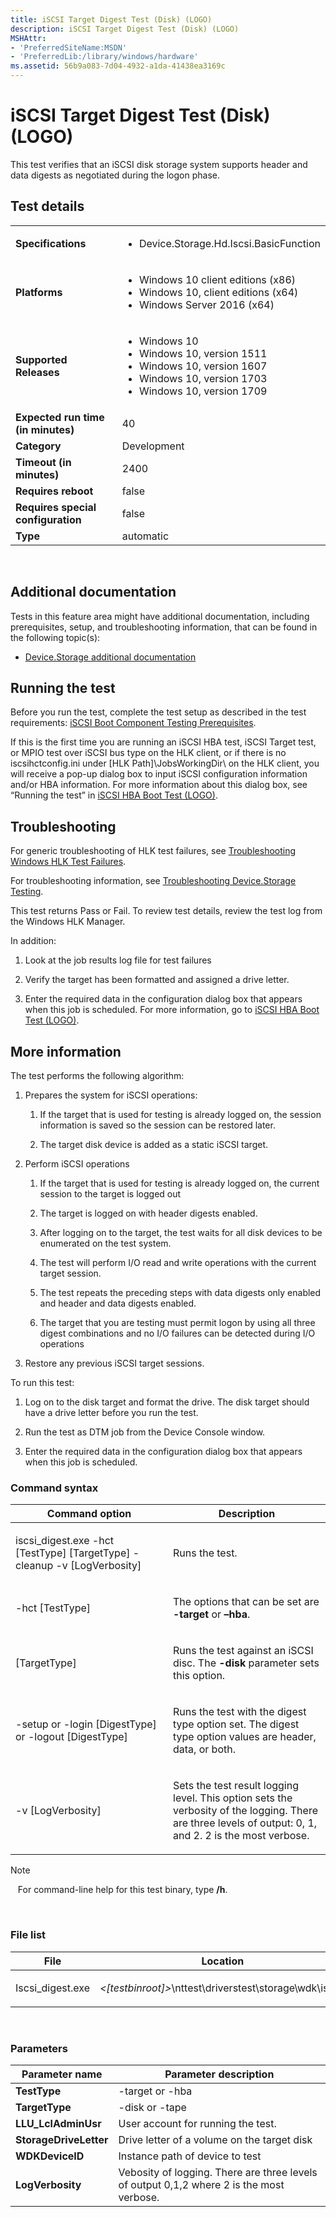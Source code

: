 ```yaml
---
title: iSCSI Target Digest Test (Disk) (LOGO)
description: iSCSI Target Digest Test (Disk) (LOGO)
MSHAttr:
- 'PreferredSiteName:MSDN'
- 'PreferredLib:/library/windows/hardware'
ms.assetid: 56b9a083-7d04-4932-a1da-41438ea3169c
---
```


# <span id="p_hlk_test.d6c3fba5-ba8b-42d4-802f-893d9ece70ca"></span>iSCSI Target Digest Test (Disk) (LOGO)


This test verifies that an iSCSI disk storage system supports header and data digests as negotiated during the logon phase.

## Test details
|||
|---|---|
| **Specifications**  | <ul><li>Device.Storage.Hd.Iscsi.BasicFunction</li></ul> |  
| **Platforms**   | <ul><li>Windows 10 client editions (x86)</li><li>Windows 10, client editions (x64)</li><li>Windows Server 2016 (x64)</li></ul> |
| **Supported Releases** | <ul><li>Windows 10</li><li>Windows 10, version 1511</li><li>Windows 10, version 1607</li><li>Windows 10, version 1703</li><li>Windows 10, version 1709</li></ul> |
|**Expected run time (in minutes)**| 40 |
|**Category**| Development |
|**Timeout (in minutes)**| 2400 |
|**Requires reboot**| false |
|**Requires special configuration**| false |
|**Type**| automatic |

 

## <span id="Additional_documentation"></span><span id="additional_documentation"></span><span id="ADDITIONAL_DOCUMENTATION"></span>Additional documentation


Tests in this feature area might have additional documentation, including prerequisites, setup, and troubleshooting information, that can be found in the following topic(s):

-   [Device.Storage additional documentation](device-storage-additional-documentation.md)

## <span id="Running_the_test"></span><span id="running_the_test"></span><span id="RUNNING_THE_TEST"></span>Running the test


Before you run the test, complete the test setup as described in the test requirements: [iSCSI Boot Component Testing Prerequisites](iscsi-boot-component-testing-prerequisites.md).

If this is the first time you are running an iSCSI HBA test, iSCSI Target test, or MPIO test over iSCSI bus type on the HLK client, or if there is no iscsihctconfig.ini under \[HLK Path\]\\JobsWorkingDir\\ on the HLK client, you will receive a pop-up dialog box to input iSCSI configuration information and/or HBA information. For more information about this dialog box, see “Running the test” in [iSCSI HBA Boot Test (LOGO)](ca7ad4d0-6950-4e2d-bdfe-b80c7873ba90.md).

## <span id="Troubleshooting"></span><span id="troubleshooting"></span><span id="TROUBLESHOOTING"></span>Troubleshooting


For generic troubleshooting of HLK test failures, see [Troubleshooting Windows HLK Test Failures](..\user\troubleshooting-windows-hlk-test-failures.md).

For troubleshooting information, see [Troubleshooting Device.Storage Testing](troubleshooting-devicestorage-testing.md).

This test returns Pass or Fail. To review test details, review the test log from the Windows HLK Manager.

In addition:

1.  Look at the job results log file for test failures

2.  Verify the target has been formatted and assigned a drive letter.

3.  Enter the required data in the configuration dialog box that appears when this job is scheduled. For more information, go to [iSCSI HBA Boot Test (LOGO)](ca7ad4d0-6950-4e2d-bdfe-b80c7873ba90.md).

## <span id="More_information"></span><span id="more_information"></span><span id="MORE_INFORMATION"></span>More information


The test performs the following algorithm:

1.  Prepares the system for iSCSI operations:

    1.  If the target that is used for testing is already logged on, the session information is saved so the session can be restored later.

    2.  The target disk device is added as a static iSCSI target.

2.  Perform iSCSI operations

    1.  If the target that is used for testing is already logged on, the current session to the target is logged out

    2.  The target is logged on with header digests enabled.

    3.  After logging on to the target, the test waits for all disk devices to be enumerated on the test system.

    4.  The test will perform I/O read and write operations with the current target session.

    5.  The test repeats the preceding steps with data digests only enabled and header and data digests enabled.

    6.  The target that you are testing must permit logon by using all three digest combinations and no I/O failures can be detected during I/O operations

3.  Restore any previous iSCSI target sessions.

To run this test:

1.  Log on to the disk target and format the drive. The disk target should have a drive letter before you run the test.

2.  Run the test as DTM job from the Device Console window.

3.  Enter the required data in the configuration dialog box that appears when this job is scheduled.

### <span id="Command_syntax"></span><span id="command_syntax"></span><span id="COMMAND_SYNTAX"></span>Command syntax

<table>
<colgroup>
<col width="50%" />
<col width="50%" />
</colgroup>
<thead>
<tr class="header">
<th>Command option</th>
<th>Description</th>
</tr>
</thead>
<tbody>
<tr class="odd">
<td><p>iscsi_digest.exe -hct [TestType] [TargetType] -cleanup -v [LogVerbosity]</p></td>
<td><p>Runs the test.</p></td>
</tr>
<tr class="even">
<td><p>-hct [TestType]</p></td>
<td><p>The options that can be set are <strong>-target</strong> or <strong>–hba</strong>.</p></td>
</tr>
<tr class="odd">
<td><p>[TargetType]</p></td>
<td><p>Runs the test against an iSCSI disc. The <strong>-disk</strong> parameter sets this option.</p></td>
</tr>
<tr class="even">
<td><p>-setup or -login [DigestType] or -logout [DigestType]</p></td>
<td><p>Runs the test with the digest type option set. The digest type option values are header, data, or both.</p></td>
</tr>
<tr class="odd">
<td><p>-v [LogVerbosity]</p></td>
<td><p>Sets the test result logging level. This option sets the verbosity of the logging. There are three levels of output: 0, 1, and 2. 2 is the most verbose.</p></td>
</tr>
</tbody>
</table>

>[!NOTE]
>  
For command-line help for this test binary, type **/h**.

 

### <span id="File_list"></span><span id="file_list"></span><span id="FILE_LIST"></span>File list

<table>
<colgroup>
<col width="50%" />
<col width="50%" />
</colgroup>
<thead>
<tr class="header">
<th>File</th>
<th>Location</th>
</tr>
</thead>
<tbody>
<tr class="odd">
<td><p>Iscsi_digest.exe</p></td>
<td><p><em>&lt;[testbinroot]&gt;</em>\nttest\driverstest\storage\wdk\iscsi\</p></td>
</tr>
</tbody>
</table>

 

### <span id="Parameters"></span><span id="parameters"></span><span id="PARAMETERS"></span>Parameters

| Parameter name         | Parameter description                                                                    |
|------------------------|------------------------------------------------------------------------------------------|
| **TestType**           | -target or -hba                                                                          |
| **TargetType**         | -disk or -tape                                                                           |
| **LLU\_LclAdminUsr**   | User account for running the test.                                                       |
| **StorageDriveLetter** | Drive letter of a volume on the target disk                                              |
| **WDKDeviceID**        | Instance path of device to test                                                          |
| **LogVerbosity**       | Vebosity of logging. There are three levels of output 0,1,2 where 2 is the most verbose. |

 

 

 






